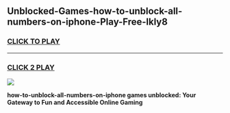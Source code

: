 
## Unblocked-Games-how-to-unblock-all-numbers-on-iphone-Play-Free-lkly8
<h3>
<a href="https://premium76.site?title=how-to-unblock-all-numbers-on-iphone&ref=10A">CLICK TO PLAY</a></h3>
<hr>

<h3>
<a href="https://premium76.site?title=how-to-unblock-all-numbers-on-iphone&ref=10A">CLICK 2 PLAY</a>
  
</h3>

<a href="https://premium76.site?title=how-to-unblock-all-numbers-on-iphone&ref=10A"><img src="https://clearcache.store/games.png"></a>


**how-to-unblock-all-numbers-on-iphone games unblocked: Your Gateway to Fun and Accessible Online Gaming**
